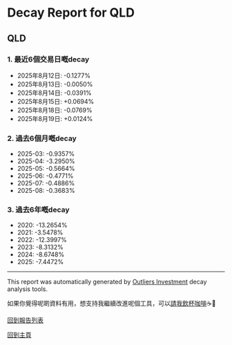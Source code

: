 # Decay Report for QLD

## QLD

### 1. 最近6個交易日嘅decay

- 2025年8月12日: -0.1277%
- 2025年8月13日: -0.0050%
- 2025年8月14日: -0.0391%
- 2025年8月15日: +0.0694%
- 2025年8月18日: -0.0769%
- 2025年8月19日: +0.0124%

### 2. 過去6個月嘅decay

- 2025-03: -0.9357%
- 2025-04: -3.2950%
- 2025-05: -0.5664%
- 2025-06: -0.4771%
- 2025-07: -0.4886%
- 2025-08: -0.3683%

### 3. 過去6年嘅decay

- 2020: -13.2654%
- 2021: -3.5478%
- 2022: -12.3997%
- 2023: -8.3132%
- 2024: -8.6748%
- 2025: -7.4472%

------------------------------
This report was automatically generated by [Outliers Investment](https://outliersecon.github.io/Outliers-Investment/) decay analysis tools.

如果你覺得呢啲資料有用，想支持我繼續改進呢個工具，可以[請我飲杯咖啡](https://buymeacoffee.com/outliersecon)☕🙏

[回到報告列表](https://outliersecon.github.io/Outliers-Investment/reports/reports_public)

[回到主頁](https://outliersecon.github.io/Outliers-Investment/)